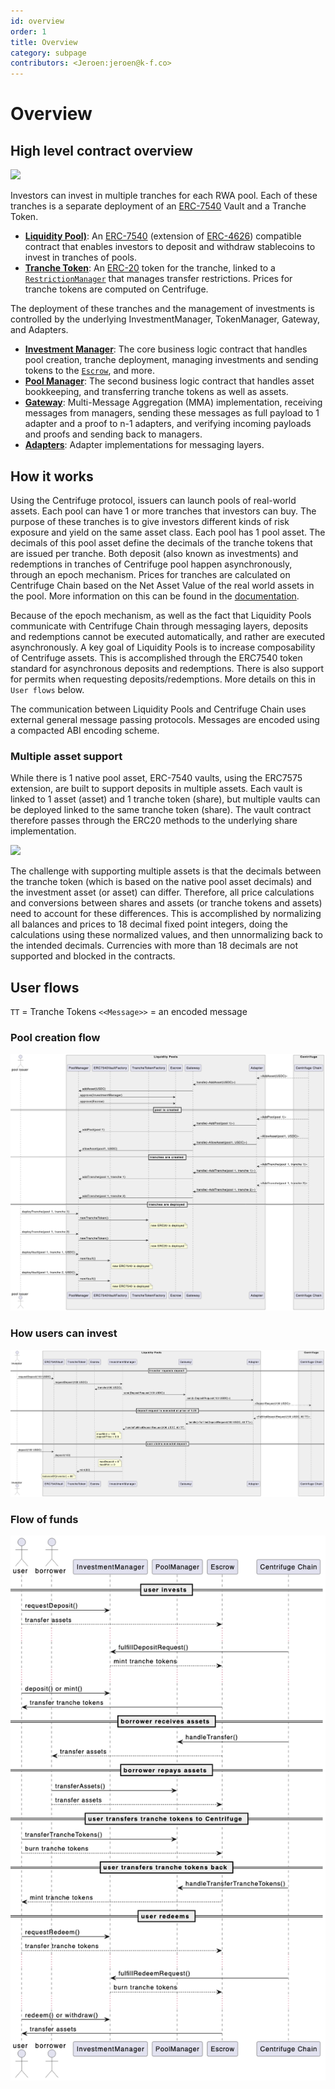 ```yaml
---
id: overview
order: 1
title: Overview
category: subpage
contributors: <Jeroen:jeroen@k-f.co>
---
```


# Overview

## High level contract overview

![](https://ipfs.io/ipfs/QmW7N8beQ6TF5efwqkMndouxGub2J1jqsEhv5gXDbyqA2K)

Investors can invest in multiple tranches for each RWA pool. Each of these tranches is a separate deployment of an [ERC-7540](https://eips.ethereum.org/EIPS/eip-7540) Vault and a Tranche Token.

- [**Liquidity Pool)**](https://github.com/centrifuge/liquidity-pools/blob/main/src/ERC7540Vault.sol): An [ERC-7540](https://eips.ethereum.org/EIPS/eip-7540) (extension of [ERC-4626](https://ethereum.org/en/developers/docs/standards/tokens/erc-4626/)) compatible contract that enables investors to deposit and withdraw stablecoins to invest in tranches of pools.
- [**Tranche Token**](https://github.com/centrifuge/liquidity-pools/blob/main/src/token/Tranche.sol): An [ERC-20](https://ethereum.org/en/developers/docs/standards/tokens/erc-20/) token for the tranche, linked to a [`RestrictionManager`](https://github.com/centrifuge/liquidity-pools/blob/main/src/token/RestrictionManager.sol) that manages transfer restrictions. Prices for tranche tokens are computed on Centrifuge.

The deployment of these tranches and the management of investments is controlled by the underlying InvestmentManager, TokenManager, Gateway, and Adapters.

- [**Investment Manager**](https://github.com/centrifuge/liquidity-pools/blob/main/src/InvestmentManager.sol): The core business logic contract that handles pool creation, tranche deployment, managing investments and sending tokens to the [`Escrow`](https://github.com/centrifuge/liquidity-pools/blob/main/src/Escrow.sol), and more.
- [**Pool Manager**](https://github.com/centrifuge/liquidity-pools/blob/main/src/PoolManager.sol): The second business logic contract that handles asset bookkeeping, and transferring tranche tokens as well as assets.
- [**Gateway**](https://github.com/centrifuge/liquidity-pools/blob/main/src/gateway/Gateway.sol): Multi-Message Aggregation (MMA) implementation, receiving messages from managers, sending these messages as full payload to 1 adapter and a proof to n-1 adapters, and verifying incoming payloads and proofs and sending back to managers.
- [**Adapters**](https://github.com/centrifuge/liquidity-pools/tree/main/src/gateway/adapters): Adapter implementations for messaging layers.

## How it works
Using the Centrifuge protocol, issuers can launch pools of real-world assets. Each pool can have 1 or more tranches that investors can buy. The purpose of these tranches is to give investors different kinds of risk exposure and yield on the same asset class. Each pool has 1 pool asset. The decimals of this pool asset define the decimals of the tranche tokens that are issued per tranche. Both deposit (also known as investments) and redemptions in tranches of Centrifuge pool happen asynchronously, through an epoch mechanism. Prices for tranches are calculated on Centrifuge Chain based on the Net Asset Value of the real world assets in the pool. More information on this can be found in the [documentation](https://docs.centrifuge.io/getting-started/securitization/).

Because of the epoch mechanism, as well as the fact that Liquidity Pools communicate with Centrifuge Chain through messaging layers, deposits and redemptions cannot be executed automatically, and rather are executed asynchronously. A key goal of Liquidity Pools is to increase composability of Centrifuge assets. This is accomplished through the ERC7540 token standard for asynchronous deposits and redemptions. There is also support for permits when requesting deposits/redemptions. More details on this in `User flows` below.

The communication between Liquidity Pools and Centrifuge Chain uses external general message passing protocols. Messages are encoded using a compacted ABI encoding scheme.

### Multiple asset support
While there is 1 native pool asset, ERC-7540 vaults, using the ERC7575 extension, are built to support deposits in multiple assets. Each vault is linked to 1 asset (asset) and 1 tranche token (share), but multiple vaults can be deployed linked to the same tranche token (share). The vault contract therefore passes through the ERC20 methods to the underlying share implementation.

![](https://storage.googleapis.com/centrifuge-hackmd/upload_53a9cc360964cc609a86b41ab0b83c83.png)

The challenge with supporting multiple assets is that the decimals between the tranche token (which is based on the native pool asset decimals) and the investment asset (or asset) can differ. Therefore, all price calculations and conversions between shares and assets (or tranche tokens and assets) need to account for these differences. This is accomplished by normalizing all balances and prices to 18 decimal fixed point integers, doing the calculations using these normalized values, and then unnormalizing back to the intended decimals. Currencies with more than 18 decimals are not supported and blocked in the contracts.

## User flows
`TT` = Tranche Tokens
`<<Message>>` = an encoded message
### Pool creation flow

![Pool creation flow.](./images/poolcreation.png)

### How users can invest

![Simple investment flow.](./images/simpleinvestmentflow.png)

### Flow of funds

![Flow of funds](./images/flowoffunds.png)
